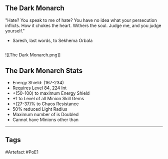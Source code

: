 ## The Dark Monarch
"Hate? You speak to me of hate? You have no idea what your persecution inflicts.
How it chokes the heart. Withers the soul. Judge me, and you judge yourself."
- Saresh, last words, to Sekhema Orbala
##
![[The Dark Monarch.png]]
## The Dark Monarch Stats
- Energy Shield: (167-234)
- Requires Level 84, 224 Int
- +(50-100) to maximum Energy Shield
- +1 to Level of all Minion Skill Gems
- +(27-37)% to Chaos Resistance
- 50% reduced Light Radius
- Maximum number of  is Doubled
- Cannot have Minions other than


---
## Tags
#Artefact
#PoE1